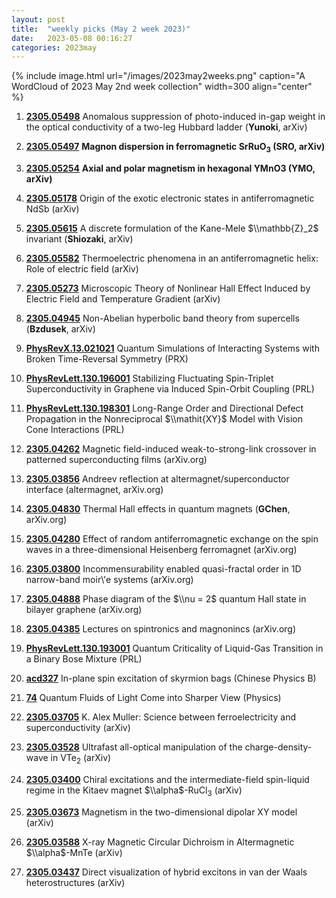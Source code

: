```yaml
---
layout: post
title:  "weekly picks (May 2 week 2023)"
date:   2023-05-08 00:16:27
categories: 2023may
---
```



{% include image.html url="/images/2023may2weeks.png" caption="A WordCloud of 2023 May 2nd week collection" width=300 align="center" %}

1. **[2305.05498](http://arxiv.org/abs/2305.05498)** Anomalous suppression of photo-induced in-gap weight in the optical conductivity of a two-leg Hubbard ladder (**Yunoki**, arXiv)

1. **[2305.05497](http://arxiv.org/abs/2305.05497)** **Magnon dispersion in ferromagnetic SrRuO$_3$ (SRO, arXiv)**

1. **[2305.05254](http://arxiv.org/abs/2305.05254)** **Axial and polar magnetism in hexagonal YMnO3 (YMO, arXiv)**

1. **[2305.05178](http://arxiv.org/abs/2305.05178)** Origin of the exotic electronic states in antiferromagnetic NdSb (arXiv)

1. **[2305.05615](http://arxiv.org/abs/2305.05615)** A discrete formulation of the Kane-Mele $\\mathbb{Z}_2$ invariant (**Shiozaki**, arXiv)

1. **[2305.05582](http://arxiv.org/abs/2305.05582)** Thermoelectric phenomena in an antiferromagnetic helix: Role of electric field (arXiv)

1. **[2305.05273](http://arxiv.org/abs/2305.05273)** Microscopic Theory of Nonlinear Hall Effect Induced by Electric Field and Temperature Gradient (arXiv)

1. **[2305.04945](http://arxiv.org/abs/2305.04945)** Non-Abelian hyperbolic band theory from supercells (**Bzdusek**, arXiv)

1. **[PhysRevX.13.021021](https://link.aps.org/doi/10.1103/PhysRevX.13.021021)** Quantum Simulations of Interacting Systems with Broken Time-Reversal Symmetry (PRX)

1. **[PhysRevLett.130.196001](https://link.aps.org/doi/10.1103/PhysRevLett.130.196001)** Stabilizing Fluctuating Spin-Triplet Superconductivity in Graphene via Induced Spin-Orbit Coupling (PRL)

1. **[PhysRevLett.130.198301](https://link.aps.org/doi/10.1103/PhysRevLett.130.198301)** Long-Range Order and Directional Defect Propagation in the Nonreciprocal $\\mathit{XY}$ Model with Vision Cone Interactions (PRL)




1. **[2305.04262](http://arxiv.org/abs/2305.04262)** Magnetic field-induced weak-to-strong-link crossover in patterned superconducting films (arXiv.org)

1. **[2305.03856](http://arxiv.org/abs/2305.03856)** Andreev reflection at altermagnet/superconductor interface (altermagnet, arXiv.org)

1. **[2305.04830](http://arxiv.org/abs/2305.04830)** Thermal Hall effects in quantum magnets (**GChen**, arXiv.org)

1. **[2305.04280](http://arxiv.org/abs/2305.04280)** Effect of random antiferromagnetic exchange on the spin waves in a three-dimensional Heisenberg ferromagnet (arXiv.org)

1. **[2305.03800](http://arxiv.org/abs/2305.03800)** Incommensurability enabled quasi-fractal order in 1D narrow-band moir\\'e systems (arXiv.org)

1. **[2305.04888](http://arxiv.org/abs/2305.04888)** Phase diagram of the $\\nu = 2$ quantum Hall state in bilayer graphene (arXiv.org)

1. **[2305.04385](http://arxiv.org/abs/2305.04385)** Lectures on spintronics and magnonincs (arXiv.org)

1. **[PhysRevLett.130.193001](https://link.aps.org/doi/10.1103/PhysRevLett.130.193001)** Quantum Criticality of Liquid-Gas Transition in a Binary Bose Mixture (PRL)

1. **[acd327](http://iopscience.iop.org/article/10.1088/1674-1056/acd327)** In-plane spin excitation of skyrmion bags (Chinese Physics B)

1. **[74](https://physics.aps.org/articles/v16/74)** Quantum Fluids of Light Come into Sharper View (Physics)




1. **[2305.03705](http://arxiv.org/abs/2305.03705)** K. Alex Muller: Science between ferroelectricity and superconductivity (arXiv)

1. **[2305.03528](http://arxiv.org/abs/2305.03528)** Ultrafast all-optical manipulation of the charge-density-wave in VTe$_{2}$ (arXiv)

1. **[2305.03400](http://arxiv.org/abs/2305.03400)** Chiral excitations and the intermediate-field spin-liquid regime in the Kitaev magnet $\\alpha$-RuCl$_3$ (arXiv)

1. **[2305.03673](http://arxiv.org/abs/2305.03673)** Magnetism in the two-dimensional dipolar XY model (arXiv)

1. **[2305.03588](http://arxiv.org/abs/2305.03588)** X-ray Magnetic Circular Dichroism in Altermagnetic $\\alpha$-MnTe (arXiv)

1. **[2305.03437](http://arxiv.org/abs/2305.03437)** Direct visualization of hybrid excitons in van der Waals heterostructures (arXiv)
